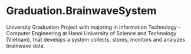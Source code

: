 # Graduation.BrainwaveSystem
University Graduation Project with majoring in information Technology - Computer Engineering at Hanoi University of Science and Technology (Vietnam), that develops a system collects, stores, monitors and analyzes brainwave data.
